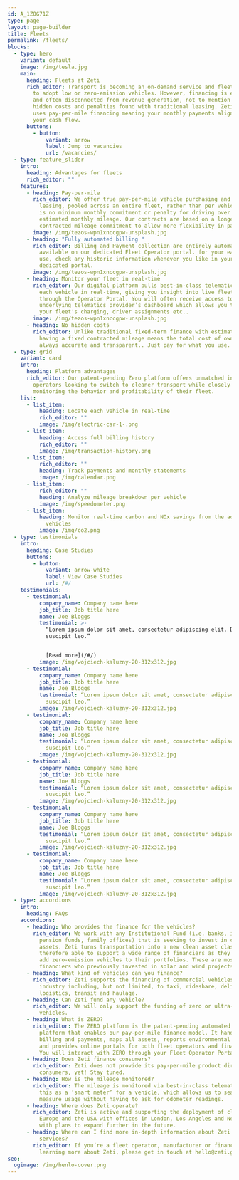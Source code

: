 ```yaml
---
id: A_1ZOG71Z
type: page
layout: page-builder
title: Fleets
permalink: /fleets/
blocks:
  - type: hero
    variant: default
    image: /img/tesla.jpg
    main:
      heading: Fleets at Zeti
      rich_editor: Transport is becoming an on-demand service and fleet operators need
        to adopt low or zero-emission vehicles. However, financing is expensive
        and often disconnected from revenue generation, not to mention the
        hidden costs and penalties found with traditional leasing. Zeti’s model
        uses pay-per-mile financing meaning your monthly payments align with
        your cash flow.
      buttons:
        - button:
            variant: arrow
            label: Jump to vacancies
            url: /vacancies/
  - type: feature_slider
    intro:
      heading: Advantages for fleets
      rich_editor: ""
    features:
      - heading: Pay-per-mile
        rich_editor: We offer true pay-per-mile vehicle purchasing and long-term
          leasing, pooled across an entire fleet, rather than per vehicle. There
          is no minimum monthly commitment or penalty for driving over your
          estimated monthly mileage. Our contracts are based on a longer-term
          contracted mileage commitment to allow more flexibility in payments.
        image: /img/tezos-wpn1xnccgpw-unsplash.jpg
      - heading: "Fully automated billing "
        rich_editor: Billing and Payment collection are entirely automated and always
          available on our dedicated Fleet Operator portal. for your ease of
          use, check any historic information whenever you like in your
          dedicated portal.
        image: /img/tezos-wpn1xnccgpw-unsplash.jpg
      - heading: Monitor your fleet in real-time
        rich_editor: Our digital platform pulls best-in-class telematics directly from
          each vehicle in real-time, giving you insight into live fleet behavior
          through the Operator Portal. You will often receive access to the
          underlying telematics provider’s dashboard which allows you to manage
          your fleet's charging, driver assignments etc..
        image: /img/tezos-wpn1xnccgpw-unsplash.jpg
      - heading: No hidden costs
        rich_editor: Unlike traditional fixed-term finance with estimated mileage,
          having a fixed contracted mileage means the total cost of ownership is
          always accurate and transparent.. Just pay for what you use.
  - type: grid
    variant: card
    intro:
      heading: Platform advantages
      rich_editor: Our patent-pending Zero platform offers unmatched insight for fleet
        operators looking to switch to cleaner transport while closely
        monitoring the behavior and profitability of their fleet.
    list:
      - list_item:
          heading: Locate each vehicle in real-time
          rich_editor: ""
          image: /img/electric-car-1-.png
      - list_item:
          heading: Access full billing history
          rich_editor: ""
          image: /img/transaction-history.png
      - list_item:
          rich_editor: ""
          heading: Track payments and monthly statements
          image: /img/calendar.png
      - list_item:
          rich_editor: ""
          heading: Analyze mileage breakdown per vehicle
          image: /img/speedometer.png
      - list_item:
          heading: Monitor real-time carbon and NOx savings from the adoption of clean
            vehicles
          image: /img/co2.png
  - type: testimonials
    intro:
      heading: Case Studies
      buttons:
        - button:
            variant: arrow-white
            label: View Case Studies
            url: /#/
    testimonials:
      - testimonial:
          company_name: Company name here
          job_title: Job title here
          name: Joe Bloggs
          testimonial: >-
            “Lorem ipsum dolor sit amet, consectetur adipiscing elit. Donec eu
            suscipit leo.”


            [R﻿ead more](/#/)
          image: /img/wojciech-kaluzny-20-312x312.jpg
      - testimonial:
          company_name: Company name here
          job_title: Job title here
          name: Joe Bloggs
          testimonial: “Lorem ipsum dolor sit amet, consectetur adipiscing elit. Donec eu
            suscipit leo.”
          image: /img/wojciech-kaluzny-20-312x312.jpg
      - testimonial:
          company_name: Company name here
          job_title: Job title here
          name: Joe Bloggs
          testimonial: “Lorem ipsum dolor sit amet, consectetur adipiscing elit. Donec eu
            suscipit leo.”
          image: /img/wojciech-kaluzny-20-312x312.jpg
      - testimonial:
          company_name: Company name here
          job_title: Job title here
          name: Joe Bloggs
          testimonial: “Lorem ipsum dolor sit amet, consectetur adipiscing elit. Donec eu
            suscipit leo.”
          image: /img/wojciech-kaluzny-20-312x312.jpg
      - testimonial:
          company_name: Company name here
          job_title: Job title here
          name: Joe Bloggs
          testimonial: “Lorem ipsum dolor sit amet, consectetur adipiscing elit. Donec eu
            suscipit leo.”
          image: /img/wojciech-kaluzny-20-312x312.jpg
      - testimonial:
          company_name: Company name here
          job_title: Job title here
          name: Joe Bloggs
          testimonial: “Lorem ipsum dolor sit amet, consectetur adipiscing elit. Donec eu
            suscipit leo.”
          image: /img/wojciech-kaluzny-20-312x312.jpg
  - type: accordions
    intro:
      heading: FAQs
    accordions:
      - heading: Who provides the finance for the vehicles?
        rich_editor: We work with any Institutional Fund (i.e. banks, insurance firms,
          pension funds, family offices) that is seeking to invest in clean
          assets. Zeti turns transportation into a new clean asset class and is
          therefore able to support a wide range of financiers as they seek to
          add zero-emission vehicles to their portfolios. These are most often
          financiers who previously invested in solar and wind projects.
      - heading: What kind of vehicles can you finance?
        rich_editor: Zeti supports the financing of commercial vehicles across any
          industry including, but not limited, to taxi, rideshare, delivery,
          logistics, transit and haulage.
      - heading: Can Zeti fund any vehicle?
        rich_editor: We will only support the funding of zero or ultra-low-emission
          vehicles.
      - heading: What is ZERO?
        rich_editor: The ZERO platform is the patent-pending automated asset financing
          platform that enables our pay-per-mile finance model. It handles all
          billing and payments, maps all assets, reports environmental benefits
          and provides online portals for both fleet operators and financiers.
          You will interact with ZERO through your Fleet Operator Portal.
      - heading: Does Zeti finance consumers?
        rich_editor: Zeti does not provide its pay-per-mile product directly to
          consumers, yet! Stay tuned.
      - heading: How is the mileage monitored?
        rich_editor: The mileage is monitored via best-in-class telematics. Think of
          this as a ‘smart meter’ for a vehicle, which allows us to seamlessly
          measure usage without having to ask for odometer readings.
      - heading: Where does Zeti operate?
        rich_editor: Zeti is active and supporting the deployment of clean vehicles in
          Europe and the USA with offices in London, Los Angeles and New York
          with plans to expand further in the future.
      - heading: Where can I find more in-depth information about Zeti's products and
          services?
        rich_editor: If you’re a fleet operator, manufacturer or financier interested in
          learning more about Zeti, please get in touch at hello@zeti.group.
seo:
  ogimage: /img/henlo-cover.png
---
```


